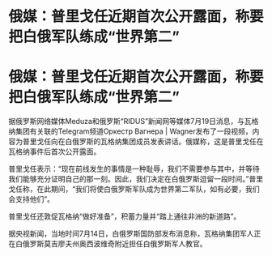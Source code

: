 # 俄媒：普里戈任近期首次公开露面，称要把白俄军队练成“世界第二”

# 俄媒：普里戈任近期首次公开露面，称要把白俄军队练成“世界第二”

据俄罗斯网络媒体Meduza和俄罗斯“RIDUS”新闻网等媒体7月19日消息，与瓦格纳集团有关联的Telegram频道Оркестр Вагнера |
Wagner发布了一段视频，内容为普里戈任向在白俄罗斯的瓦格纳集团成员发表讲话。俄媒称，这是普里戈任在瓦格纳事件后首次公开露面。

普里戈任表示：“现在前线发生的事情是一种耻辱，我们不需要参与其中，并等待我们能够充分证明自己的那一刻。因此，我们决定在白俄罗斯逗留一段时间。”普里戈任称，在此期间，“我们将使白俄罗斯军队成为世界第二军队，如有必要，我们会支持他们”。

普里戈任还敦促瓦格纳“做好准备”，积蓄力量并“踏上通往非洲的新道路”。

据央视新闻，当地时间7月14日，白俄罗斯国防部发布消息称，瓦格纳集团军人正在白俄罗斯莫吉廖夫州奥西波维奇附近担任白俄罗斯军人教官。

